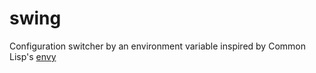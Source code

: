 # swing
Configuration switcher by an environment variable inspired by Common Lisp's [envy](https://github.com/fukamachi/envy)
